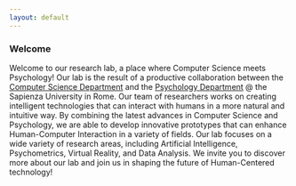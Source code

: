 ```yaml
---
layout: default
---
```



<!--img class="circle" style="float: left; margin-right: 10px; margin-top: 10px;" src="https://github.com/iacopomasi/iacopomasi.github.io/blob/master/imgs/iacopomasi_res.jpg?raw=true"-->
<!--Ciao,
Welcome · Benvenuto · خوش آمدید · 欢迎 · Bienvenida · ようこそ · ברוך הבא · ترحيب · Accueil · Chào mừng · 歓迎 · добро пожаловать · Willkommen · स्वागत · 환영 · Boas-vindas · kuwakaribisha to my web-page!
I am **Associate Professor** at the **University of Rome, La Sapienza**. Till August 2022, I was also **Adjunct Research Assistant Professor** at the **University of Southern California (USC)**. I am also a researcher interested in computer vision and machine learning. I'd like to answer the question: _"How can we teach machines to see like humans do?"_


### I do not like to be formal but what about a formal, brief bio?
Dr. Iacopo Masi is Associate Professor in the Computer Science Department at [Sapienza, University of Rome](http://www.uniroma1.it). Till August 2022, I was also Adjunct Research Assistant Professor in the Computer Science Department at the [University of Southern California (USC)](http://www.usc.edu). Previously Dr. Masi was Research Assistant Professor and Research Computer Scientist at the [USC Information Sciences Institute (ISI)](http://www.isi.edu). Dr. Masi earned his Ph.D. degree in Computer Engineering from the University of Firenze, Italy. Immediately after, he moved to California and joined USC, where he was a postdoctoral scholar. Dr. Masi has been Area-Chair of several conferences in computer vision (WACVs, ICCV'21, ECCV'22) and currently serves as Associate Editor for The Visual Computer - International Journal of Computer Graphics. He organized an International Workshop on Human Identification at ICCV'17 and was Workshop Chair at SIBGRAPI'18. Dr. Masi was awarded the **prestigious Rita Levi Montalcini award** by the Italian government in 2018. Dr. Masi's main research interest lies in solving the computer vision problem. His background covers topics such as tracking, person re-identification, 2D/3D face recognition, and modeling, adversarial robustness, and facial manipulation detection.
-->


### Welcome

Welcome to our research lab, a place where Computer Science meets Psychology! Our lab is the result of a productive collaboration between the <a href="https://www.di.uniroma1.it/en">Computer Science Department</a> and the <a href="https://web.uniroma1.it/dip38/home">Psychology Department</a> @ the Sapienza University in Rome. Our team of researchers works on creating intelligent technologies that can interact with humans in a more natural and intuitive way. By combining the latest advances in Computer Science and Psychology, we are able to develop innovative prototypes that can enhance Human-Computer Interaction in a variety of fields. Our lab focuses on a wide variety of research areas, including Artificial Intelligence, Psychometrics, Virtual Reality, and Data Analysis. We invite you to discover more about our lab and join us in shaping the future of Human-Centered technology!
